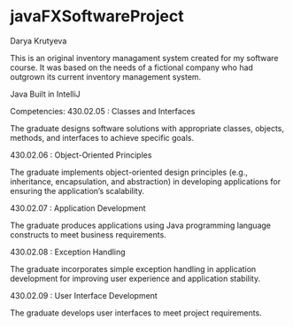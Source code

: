 # javaFXSoftwareProject

Darya Krutyeva

This is an original inventory managament system created for my software course. It was based on the needs of a fictional company who had outgrown its current inventory management system.

Java
Built in IntelliJ

Competencies:
430.02.05 : Classes and Interfaces

The graduate designs software solutions with appropriate classes, objects, methods, and interfaces to achieve specific goals.

430.02.06 : Object-Oriented Principles

The graduate implements object-oriented design principles (e.g., inheritance, encapsulation, and abstraction) in developing applications for ensuring the application’s scalability.

430.02.07 :  Application Development

 The graduate produces applications using Java programming language constructs to meet business requirements.

430.02.08 : Exception Handling

The graduate incorporates simple exception handling in application development for improving user experience and application stability.

430.02.09 : User Interface Development

The graduate develops user interfaces to meet project requirements.



